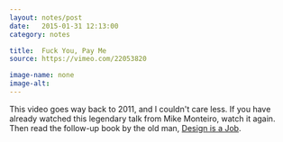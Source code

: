 ```yaml
---
layout: notes/post
date:   2015-01-31 12:13:00
category: notes

title:  Fuck You, Pay Me
source: https://vimeo.com/22053820

image-name: none 
image-alt:
---
```


This video goes way back to 2011, and I couldn't care less. If you have already watched this legendary talk from Mike Monteiro, watch it again. Then read the follow-up book by the old man, [Design is a Job](http://www.abookapart.com/products/design-is-a-job).